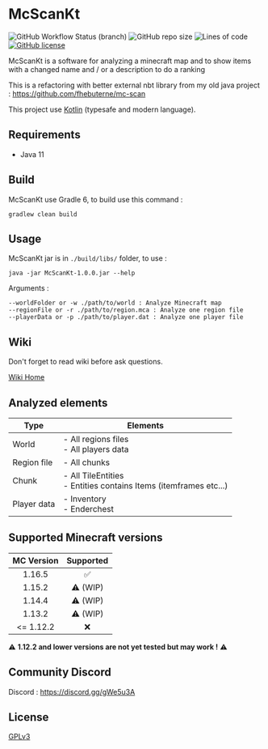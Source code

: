 # McScanKt

![GitHub Workflow Status (branch)](https://img.shields.io/github/workflow/status/fhebuterne/McScanKt/McScanKt%20CI%20-%20Java%2011%20with%20Kotlin/master?style=flat-square)
![GitHub repo size](https://img.shields.io/github/repo-size/fhebuterne/McScanKt?style=flat-square)
![Lines of code](https://img.shields.io/tokei/lines/github/fhebuterne/McScanKt?style=flat-square)
[![GitHub license](https://img.shields.io/github/license/fhebuterne/McScanKt?style=flat-square)](https://github.com/fhebuterne/McScanKt/blob/master/LICENSE)

McScanKt is a software for analyzing a minecraft map and to show items with a changed name and / or a description to do a ranking

This is a refactoring with better external nbt library from my old java project : https://github.com/fhebuterne/mc-scan

This project use [Kotlin](https://kotlinlang.org/) (typesafe and modern language).

## Requirements

- Java 11

## Build

McScanKt use Gradle 6, to build use this command :

```
gradlew clean build
```

## Usage

McScanKt jar is in `./build/libs/` folder, to use :
```
java -jar McScanKt-1.0.0.jar --help
```

Arguments :
```
--worldFolder or -w ./path/to/world : Analyze Minecraft map
--regionFile or -r ./path/to/region.mca : Analyze one region file
--playerData or -p ./path/to/player.dat : Analyze one player file
```

## Wiki

Don't forget to read wiki before ask questions.

[Wiki Home](https://github.com/fhebuterne/McScanKt/wiki)

## Analyzed elements

<table>
    <thead>
    <tr>
        <th>Type</th>
        <th>Elements</th>
    </tr>
    </thead>
    <tbody>
    <tr>
        <td>World</td>
        <td>
          - All regions files
          <br/>- All players data
        </td>
    </tr>
    <tr>
        <td>Region file</td>
        <td>
          - All chunks
        </td>
    </tr>
    <tr>
        <td>Chunk</td>
        <td>
          - All TileEntities
          <br/>- Entities contains Items (itemframes etc...)
        </td>
    </tr>
    <tr>
        <td>Player data</td>
        <td>
          - Inventory
          <br/>- Enderchest
        </td>
    </tr>
</table>


## Supported Minecraft versions

| MC Version     | Supported    |
|:----------------:|:--------------:|
| 1.16.5         |✅            |
| 1.15.2         |⚠ (WIP)       |
| 1.14.4         |⚠ (WIP)       |
| 1.13.2         |⚠ (WIP)       |
| <= 1.12.2      |❌            |

⚠ **1.12.2 and lower versions are not yet tested but may work !** ⚠

## Community Discord

Discord : https://discord.gg/gWe5u3A

## License

[GPLv3](LICENSE)
